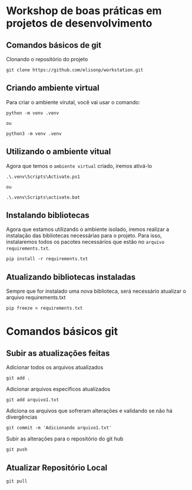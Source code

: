 # Workshop de boas práticas em projetos de desenvolvimento

## Comandos básicos de git
Clonando o repositório do projeto
```
git clone https://github.com/elisonp/workstation.git
```

## Criando ambiente virtual
Para criar o ambiente virutal, você vai usar o comando:
```shel
python -m venv .venv

ou

python3 -m venv .venv
```

## Utilizando o ambiente vitual
Agora que temos o `ambiente virtual` criado, iremos ativá-lo 

```shel
.\.venv\Scripts\Activate.ps1

ou

.\.venv\Scripts\activate.bat
```

## Instalando bibliotecas
Agora que estamos utilizando o ambiente isolado, iremos realizar a instalação das bibliotecas necessárias para o projeto. Para isso, instalaremos todos os pacotes necessários que estão no `arquivo requirements.txt`.
```shell
pip install -r requirements.txt
```
## Atualizando bibliotecas instaladas
Sempre que for instalado uma nova biblioteca, será necessário atualizar o arquivo requirements.txt
```shell
pip freeze > requirements.txt
```
        
# Comandos básicos git
## Subir as atualizações feitas

Adicionar todos os arquivos atualizados
```
git add .
```

Adicionar arquivos específicos atualizados
```
git add arquivo1.txt
```

Adiciona os arquivos que sofreram alterações e validando se não há divergências
```
git commit -m 'Adicionando arquivo1.txt'
```

Subir as alterações para o repositório do git hub
```
git push
```
## Atualizar Repositório Local
```
git pull
```
